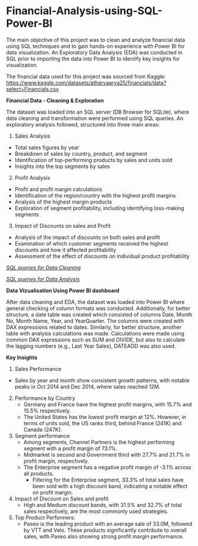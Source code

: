 # Financial-Analysis-using-SQL-Power-BI

The main objective of this project was to clean and analyze financial data using SQL techniques and to gain hands-on experience with Power BI for data visualization. An Exploratory Data Analysis (EDA) was conducted in SQL prior to importing the data into Power BI to identify key insights for visualization.

The financial data used for this project was sourced from Kaggle: https://www.kaggle.com/datasets/atharvaarya25/financials/data?select=Financials.csv

**Financial Data - Cleaning & Exploration**

The dataset was loaded into an SQL server (DB Browser for SQLite), where data cleaning and transformation were performed using SQL queries. An exploratory analysis followed, structured into three main areas:

1. Sales Analysis
- Total sales figures by year
- Breakdown of sales by country, product, and segment
- Identification of top-performing products by sales and units sold
- Insights into the top segments by sales

2. Profit Analysis
- Profit and profit margin calculations
- Identification of the region/country with the highest profit margins
- Analysis of the highest margin products
- Exploration of segment profitability, including identifying loss-making segments

3. Impact of Discounts on sales and Profit
- Analysis of the impact of discounts on both sales and profit
- Examination of which customer segments received the highest discounts and how it affected profitability
- Assessment of the effect of discounts on individual product profitability

*[SQL queries for Data Cleaning](https://github.com/PhiBui77/Financial-Analysis-using-SQL-Power-BI/blob/main/Data%20Cleaning.txt)*

*[SQL queries for Data Analysis](https://github.com/PhiBui77/Financial-Analysis-using-SQL-Power-BI/blob/main/Data%20Analysis.txt)*



**Data Vizualisation Using Power BI dashboard**

After data cleaning and EDA, the dataset was loaded into Power BI where general checking of column formats was conducted. Additionally, for better structure, a date table was created which consisted of columns Date, Month No, Month Name, Year, and YearQuarter. The columns were created with DAX expressions related to dates. Similarly, for better structure, another table with analysis calculations was made. Calculations were made using common DAX expressions such as SUM and DIVIDE, but also to calculate the lagging numbers (e.g., Last Year Sales), DATEADD was also used.


**Key Insights**
1. Sales Performance
  - Sales by year and month show consistent growth patterns, with notable peaks in Oct 2014 and Dec 2014, where sales reached 12M.
2. Performance by Country
   - Germany and France have the highest profit margins, with 15.7% and 15.5% respectively.
   - The United States has the lowest profit margin at 12%. However, in terms of units sold, the US ranks third, behind France (241K) and Canada (247K).
3. Segment performance
   - Among segments, Channel Partners is the highest performing segment with a profit margin of 73.1%.
   - Midmarket is second and Government third with 27.7% and 21.7% in profit margin, respectively.
   - The Enterprise segment has a negative profit margin of -3.1% across all products.
     - Filtering for the Enterprise segment, 33.3% of total sales have been sold with a high discount band, indicating a notable effect on profit margin.
4. Impact of Discount on Sales and profit
   - High and Medium discount bands, with 31.5% and 32.7% of total sales respectively, are the most commonly used strategies.
5. Top Product Performers:
   - Paseo is the leading product with an average sale of 33.0M, followed by VTT and Velo. These products significantly contribute to overall sales, with Paseo also showing strong profit margin performance.






